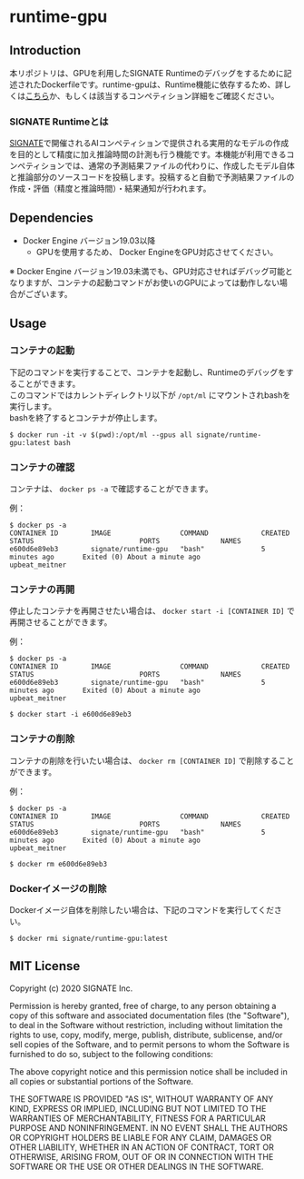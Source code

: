 # runtime-gpu

## Introduction
本リポジトリは、GPUを利用したSIGNATE Runtimeのデバッグをするために記述されたDockerfileです。runtime-gpuは、Runtime機能に依存するため、詳しくは[こちら](https://signate.jp/features/runtime/detail)か、もしくは該当するコンペティション詳細をご確認ください。

### SIGNATE Runtimeとは

[SIGNATE](https://signate.jp)で開催されるAIコンペティションで提供される実用的なモデルの作成を目的として精度に加え推論時間の計測も行う機能です。本機能が利用できるコンペティションでは、通常の予測結果ファイルの代わりに、作成したモデル自体と推論部分のソースコードを投稿します。投稿すると自動で予測結果ファイルの作成・評価（精度と推論時間）・結果通知が行われます。

## Dependencies
- Docker Engine バージョン19.03以降
  - GPUを使用するため、 Docker EngineをGPU対応させてください。

※ Docker Engine バージョン19.03未満でも、GPU対応させればデバッグ可能となりますが、コンテナの起動コマンドがお使いのGPUによっては動作しない場合がございます。

## Usage

### コンテナの起動
下記のコマンドを実行することで、コンテナを起動し、Runtimeのデバッグをすることができます。  
このコマンドではカレントディレクトリ以下が `/opt/ml` にマウントされbashを実行します。  
bashを終了するとコンテナが停止します。
```
$ docker run -it -v $(pwd):/opt/ml --gpus all signate/runtime-gpu:latest bash
```

### コンテナの確認
コンテナは、 `docker ps -a` で確認することができます。

例：
```
$ docker ps -a
CONTAINER ID        IMAGE                 COMMAND             CREATED             STATUS                          PORTS               NAMES
e600d6e89eb3        signate/runtime-gpu   "bash"              5 minutes ago       Exited (0) About a minute ago                       upbeat_meitner
```

### コンテナの再開
停止したコンテナを再開させたい場合は、 `docker start -i [CONTAINER ID]` で再開させることができます。

例：
```
$ docker ps -a
CONTAINER ID        IMAGE                 COMMAND             CREATED             STATUS                          PORTS               NAMES
e600d6e89eb3        signate/runtime-gpu   "bash"              5 minutes ago       Exited (0) About a minute ago                       upbeat_meitner

$ docker start -i e600d6e89eb3
```

### コンテナの削除
コンテナの削除を行いたい場合は、 `docker rm [CONTAINER ID]` で削除することができます。

例：
```
$ docker ps -a
CONTAINER ID        IMAGE                 COMMAND             CREATED             STATUS                          PORTS               NAMES
e600d6e89eb3        signate/runtime-gpu   "bash"              5 minutes ago       Exited (0) About a minute ago                       upbeat_meitner

$ docker rm e600d6e89eb3
```

### Dockerイメージの削除
Dockerイメージ自体を削除したい場合は、下記のコマンドを実行してください。
```
$ docker rmi signate/runtime-gpu:latest
```

## MIT License

Copyright (c) 2020 SIGNATE Inc.

Permission is hereby granted, free of charge, to any person obtaining a copy of this software and associated documentation files (the "Software"), to deal in the Software without restriction, including without limitation the rights to use, copy, modify, merge, publish, distribute, sublicense, and/or sell copies of the Software, and to permit persons to whom the Software is furnished to do so, subject to the following conditions:

The above copyright notice and this permission notice shall be included in all copies or substantial portions of the Software.

THE SOFTWARE IS PROVIDED "AS IS", WITHOUT WARRANTY OF ANY KIND, EXPRESS OR IMPLIED, INCLUDING BUT NOT LIMITED TO THE WARRANTIES OF MERCHANTABILITY, FITNESS FOR A PARTICULAR PURPOSE AND NONINFRINGEMENT. IN NO EVENT SHALL THE AUTHORS OR COPYRIGHT HOLDERS BE LIABLE FOR ANY CLAIM, DAMAGES OR OTHER LIABILITY, WHETHER IN AN ACTION OF CONTRACT, TORT OR OTHERWISE, ARISING FROM, OUT OF OR IN CONNECTION WITH THE SOFTWARE OR THE USE OR OTHER DEALINGS IN THE SOFTWARE.
